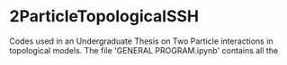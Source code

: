 # 2ParticleTopologicalSSH
Codes used in an Undergraduate Thesis on Two Particle interactions in topological models.
The file 'GENERAL PROGRAM.ipynb' contains all the
